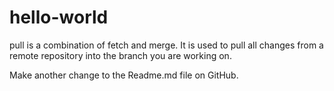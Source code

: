 # hello-world
pull is a combination of fetch and merge. It is used to pull all changes from a remote repository into the branch you are working on.

Make another change to the Readme.md file on GitHub.
